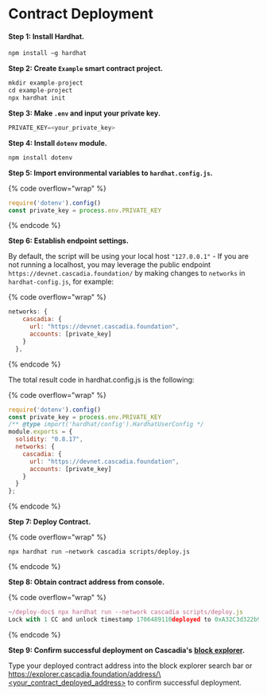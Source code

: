 # Contract Deployment

#### Step 1: Install Hardhat.

```javascript
npm install –g hardhat
```



**Step 2: Create `Example` smart contract project.**

```javascript
mkdir example-project
cd example-project
npx hardhat init
```



**Step 3: Make `.env` and input your private key.**

```javascript
PRIVATE_KEY=<your_private_key>
```



**Step 4: Install `dotenv` module.**

```javascript
npm install dotenv
```



**Step 5: Import environmental variables to `hardhat.config.js`.**

{% code overflow="wrap" %}
```javascript
require('dotenv').config()
const private_key = process.env.PRIVATE_KEY
```
{% endcode %}



**Step 6: Establish endpoint settings.**

By default, the script will be using your local host `"127.0.0.1"` - If you are not running a localhost, you may leverage the public endpoint `https://devnet.cascadia.foundation/` by making changes to `networks` in `hardhat-config.js`, for example:

{% code overflow="wrap" %}
```javascript
networks: {
    cascadia: {
      url: "https://devnet.cascadia.foundation",
      accounts: [private_key]
    }
  },
```
{% endcode %}

The total result code in hardhat.config.js is the following:

{% code overflow="wrap" %}
```javascript
require('dotenv').config()
const private_key = process.env.PRIVATE_KEY
/** @type import('hardhat/config').HardhatUserConfig */
module.exports = {
  solidity: "0.8.17",
  networks: {
    cascadia: {
      url: "https://devnet.cascadia.foundation",
      accounts: [private_key]
    }
  }
};
```
{% endcode %}



**Step 7: Deploy Contract.**

{% code overflow="wrap" %}
```
npx hardhat run –network cascadia scripts/deploy.js
```
{% endcode %}



**Step 8: Obtain contract address from console.**

{% code overflow="wrap" %}
```javascript
~/deploy-doc$ npx hardhat run --network cascadia scripts/deploy.js
Lock with 1 CC and unlock timestamp 1706489110deployed to 0xA32C3d322b9e35071c42D03237176D53e15D464
```
{% endcode %}



**Step 9: Confirm successful deployment on Cascadia's** [**block explorer**](https://explorer.cascadia.foundation)**.**

Type your deployed contract address into the block explorer search bar or [https://explorer.cascadia.foundation/address/\<your\_contract\_deployed\_address>](https://explorer.cascadia.foundation/address/%3Cyour\_contract\_deployed\_address) to confirm successful deployment.
